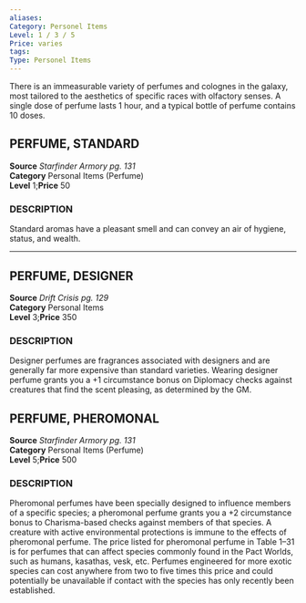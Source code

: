 ```yaml
---
aliases: 
Category: Personel Items
Level: 1 / 3 / 5
Price: varies 
tags: 
Type: Personel Items
---
```

There is an immeasurable variety of perfumes and colognes in the galaxy, most tailored to the aesthetics of specific races with olfactory senses. A single dose of perfume lasts 1 hour, and a typical bottle of perfume contains 10 doses.  

##  PERFUME, STANDARD

**Source** _Starfinder Armory pg. 131_  
**Category** Personal Items (Perfume)  
**Level** 1;**Price** 50

### DESCRIPTION

Standard aromas have a pleasant smell and can convey an air of hygiene, status, and wealth.

---

## PERFUME, DESIGNER

**Source** _Drift Crisis pg. 129_  
**Category** Personal Items  
**Level** 3;**Price** 350

### DESCRIPTION

Designer perfumes are fragrances associated with designers and are generally far more expensive than standard varieties. Wearing designer perfume grants you a +1 circumstance bonus on Diplomacy checks against creatures that find the scent pleasing, as determined by the GM.

## PERFUME, PHEROMONAL

**Source** _Starfinder Armory pg. 131_  
**Category** Personal Items (Perfume)  
**Level** 5;**Price** 500

### DESCRIPTION

Pheromonal perfumes have been specially designed to influence members of a specific species; a pheromonal perfume grants you a +2 circumstance bonus to Charisma-based checks against members of that species. A creature with active environmental protections is immune to the effects of pheromonal perfume. The price listed for pheromonal perfume in Table 1–31 is for perfumes that can affect species commonly found in the Pact Worlds, such as humans, kasathas, vesk, etc. Perfumes engineered for more exotic species can cost anywhere from two to five times this price and could potentially be unavailable if contact with the species has only recently been established.
